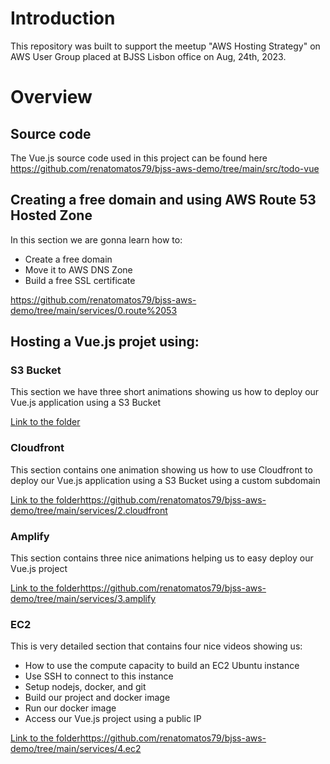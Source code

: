 # Introduction

This repository was built to support the meetup "AWS Hosting Strategy" on AWS User Group placed at BJSS Lisbon office on Aug, 24th, 2023.

# Overview

## Source code

The Vue.js source code used in this project can be found here https://github.com/renatomatos79/bjss-aws-demo/tree/main/src/todo-vue

## Creating a free domain and using AWS Route 53 Hosted Zone

In this section we are gonna learn how to:

- Create a free domain
- Move it to AWS DNS Zone
- Build a free SSL certificate

https://github.com/renatomatos79/bjss-aws-demo/tree/main/services/0.route%2053

## Hosting a Vue.js projet using: 

### S3 Bucket

This section we have three short animations showing us how to deploy our Vue.js application using a S3 Bucket 

[Link to the folder](https://github.com/renatomatos79/bjss-aws-demo/tree/main/services/1.s3-bucket)

### Cloudfront

This section contains one animation showing us how to use Cloudfront to deploy our Vue.js application using a S3 Bucket using a custom subdomain 

[Link to the folder](https://github.com/renatomatos79/bjss-aws-demo/tree/main/services/2.cloudfront)https://github.com/renatomatos79/bjss-aws-demo/tree/main/services/2.cloudfront 

### Amplify

This section contains three nice animations helping us to easy deploy our Vue.js project

[Link to the folder](https://github.com/renatomatos79/bjss-aws-demo/tree/main/services/3.amplify)https://github.com/renatomatos79/bjss-aws-demo/tree/main/services/3.amplify

### EC2

This is very detailed section that contains four nice videos showing us:

- How to use the compute capacity to build an EC2 Ubuntu instance
- Use SSH to connect to this instance
- Setup nodejs, docker, and git
- Build our project and docker image
- Run our docker image
- Access our Vue.js project using a public IP

[Link to the folder](https://github.com/renatomatos79/bjss-aws-demo/tree/main/services/4.ec2)https://github.com/renatomatos79/bjss-aws-demo/tree/main/services/4.ec2

